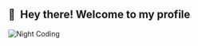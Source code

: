 ## 👋 &nbsp;Hey there! Welcome to my profile
<img alt="Night Coding" src="https://raw.githubusercontent.com/MohamedAliBouzaiene/MohamedAliBouzaiene/main/Night-Coding.gif"/>
